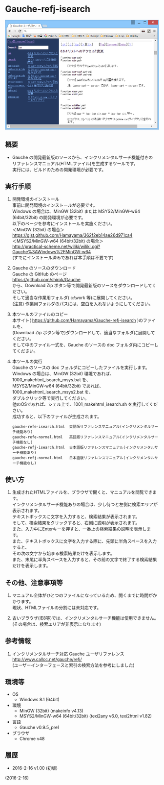 # Gauche-refj-isearch

![image](image.png)

## 概要
- Gauche の開発最新版のソースから、インクリメンタルサーチ機能付きの  
  リファレンスマニュアル(HTMLファイル)を生成するツールです。  
  実行には、ビルドのための開発環境が必要です。


## 実行手順
1. 開発環境のインストール  
   事前に開発環境のインストールが必要です。  
   Windows の場合は、MinGW (32bit) または MSYS2/MinGW-w64 (64bit/32bit) の開発環境が必要です。  
   以下のページを参考にインストールを実施ください。  
   ＜MinGW (32bit) の場合＞  
   https://gist.github.com/Hamayama/362f2eb14ae26d971ca4  
   ＜MSYS2/MinGW-w64 (64bit/32bit) の場合＞  
   http://practical-scheme.net/wiliki/wiliki.cgi?Gauche%3AWindows%2FMinGW-w64  
   (すでにインストール済みであれば本手順は不要です)

2. Gauche のソースのダウンロード  
   Gauche の GitHub のページ  
   https://github.com/shirok/Gauche  
   から、Download Zip ボタン等で開発最新版のソースをダウンロードしてください。  
   そして適当な作業用フォルダ( c:\work 等)に展開してください。  
   (注意) 作業用フォルダのパスには、空白を入れないようにしてください。

3. 本ツールのファイルのコピー  
   本サイト( https://github.com/Hamayama/Gauche-refj-isearch )のファイルを、  
   (Download Zip ボタン等で)ダウンロードして、適当なフォルダに展開してください。  
   そして中のファイル一式を、Gauche のソースの doc フォルダ内にコピーしてください。

4. 本ツールの実行  
   Gauche のソースの doc フォルダにコピーしたファイルを実行します。  
   Windows の場合は、MinGW (32bit) 環境であれば、1000_makehtml_isearch_msys.bat を、  
   MSYS2/MinGW-w64 (64bit/32bit) であれば、1000_makehtml_isearch_msys2.bat を、  
   ダブルクリック等で実行してください。  
   他のOSであれば、シェル上で、1001_makehtml_isearch.sh を実行してください。  
   成功すると、以下のファイルが生成されます。
   ```
   gauche-refe-isearch.html  英語版リファレンスマニュアル(インクリメンタルサーチ機能あり)
   gauche-refe-normal.html   英語版リファレンスマニュアル(インクリメンタルサーチ機能なし)
   gauche-refj-isearch.html  日本語版リファレンスマニュアル(インクリメンタルサーチ機能あり)
   gauche-refj-normal.html   日本語版リファレンスマニュアル(インクリメンタルサーチ機能なし)
   ```


## 使い方
1. 生成されたHTMLファイルを、ブラウザで開くと、マニュアルを閲覧できます。  
   インクリメンタルサーチ機能ありの場合は、少し待つと左側に検索エリアが表示されます。  
   テキストボックスに文字を入力すると、検索結果が表示されます。  
   そして、検索結果をクリックすると、右側に説明が表示されます。  
   また、入力中にEnterキーを押すと、一番上の検索結果の説明を表示します。  
   また、テキストボックスに文字を入力する際に、先頭に半角スペースを入力すると、  
   その次の文字から始まる検索結果だけを表示します。  
   また、末尾に半角スペースを入力すると、その前の文字で終了する検索結果だけを表示します。


## その他、注意事項等
1. マニュアル全体がひとつのファイルになっているため、開くまでに時間がかかります。  
   現状、HTMLファイルの分割には未対応です。

2. 古いブラウザ(IE8等)では、インクリメンタルサーチ機能は使用できません。  
   (その場合は、検索エリアが非表示になります)


## 参考情報
1. インクリメンタルサーチ対応 Gauche ユーザリファレンス  
   http://www.callcc.net/gauche/refj/  
   (ユーザーインターフェースと索引の検索方法を参考にしました)


## 環境等
- OS
  - Windows 8.1 (64bit)
- 環境
  - MinGW (32bit) (makeinfo v4.13)
  - MSYS2/MinGW-w64 (64bit/32bit) (texi2any v6.0, texi2html v1.82)
- 言語
  - Gauche v0.9.5_pre1
- ブラウザ
  - Chrome v48

## 履歴
- 2016-2-16  v1.00 (初版)


(2016-2-16)
